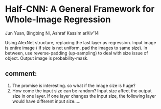 # Half-CNN: A General Framework for Whole-Image Regression

Jun Yuan, Bingbing Ni, Ashraf Kassim
arXiv'14

Using AlexNet structure, replacing the last layer as regression. Input image is entire image ( if size is not uniform, pad the images to same size). In between, use reverse-padding (up-sampling) to deal with size issue of object. Output image is probability-mask.

## comment: 
1. The promise is interesting. so what if the image size is huge? 
2. How come the input size can be random? Input size affect the output size in one layer. If one layer changes the input size, the following layer would have different input size.....


